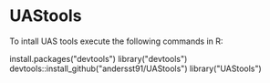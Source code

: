 # UAStools

To intall UAS tools execute the following commands in R:

install.packages("devtools")
library("devtools")
devtools::install_github("andersst91/UAStools")
library("UAStools")
